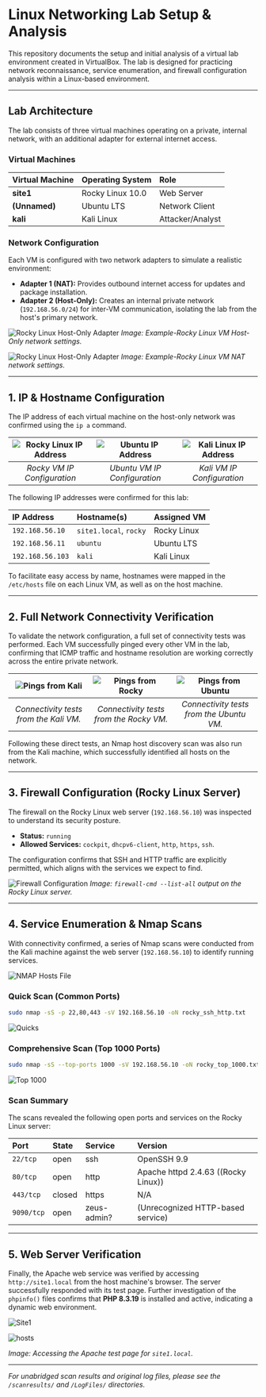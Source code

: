 # Linux Networking Lab Setup & Analysis

This repository documents the setup and initial analysis of a virtual lab environment created in VirtualBox. The lab is designed for practicing network reconnaissance, service enumeration, and firewall configuration analysis within a Linux-based environment.

---

## Lab Architecture

The lab consists of three virtual machines operating on a private, internal network, with an additional adapter for external internet access.

### Virtual Machines

| Virtual Machine | Operating System | Role |
| :--- | :--- | :--- |
| **site1** | Rocky Linux 10.0 | Web Server |
| **(Unnamed)** | Ubuntu LTS | Network Client |
| **kali** | Kali Linux | Attacker/Analyst |

### Network Configuration

Each VM is configured with two network adapters to simulate a realistic environment:
* **Adapter 1 (NAT):** Provides outbound internet access for updates and package installation.
* **Adapter 2 (Host-Only):** Creates an internal private network (`192.168.56.0/24`) for inter-VM communication, isolating the lab from the host's primary network.


![Rocky Linux Host-Only Adapter](screenshots/rockyhost.png)
_Image: Example-Rocky Linux VM Host-Only network settings._

![Rocky Linux Host-Only Adapter](screenshots/rockynat.png)
_Image: Example-Rocky Linux VM NAT network settings._

---

## 1. IP & Hostname Configuration

The IP address of each virtual machine on the host-only network was confirmed using the `ip a` command.

| ![Rocky Linux IP Address](screenshots/rockyipa.png) | ![Ubuntu IP Address](screenshots/ubuntuipa.png) | ![Kali Linux IP Address](screenshots/ipa.png) |
| :---: | :---: | :---: |
| _Rocky VM IP Configuration_ | _Ubuntu VM IP Configuration_ | _Kali VM IP Configuration_ |

The following IP addresses were confirmed for this lab:

| IP Address | Hostname(s) | Assigned VM |
| :--- | :--- | :--- |
| `192.168.56.10` | `site1.local`, `rocky` | Rocky Linux |
| `192.168.56.11` | `ubuntu` | Ubuntu LTS |
| `192.168.56.103`| `kali` | Kali Linux |

To facilitate easy access by name, hostnames were mapped in the `/etc/hosts` file on each Linux VM, as well as on the host machine.

---

## 2. Full Network Connectivity Verification

To validate the network configuration, a full set of connectivity tests was performed. Each VM successfully pinged every other VM in the lab, confirming that ICMP traffic and hostname resolution are working correctly across the entire private network.

| ![Pings from Kali](screenshots/kalitest.png) | ![Pings from Rocky](screenshots/rockypings.png) | ![Pings from Ubuntu](screenshots/ubuntupings.png) |
| :---: | :---: | :---: |
| _Connectivity tests from the Kali VM._ | _Connectivity tests from the Rocky VM._ | _Connectivity tests from the Ubuntu VM._ |

Following these direct tests, an Nmap host discovery scan was also run from the Kali machine, which successfully identified all hosts on the network.

---

## 3. Firewall Configuration (Rocky Linux Server)

The firewall on the Rocky Linux web server (`192.168.56.10`) was inspected to understand its security posture.

* **Status:** `running`
* **Allowed Services:** `cockpit`, `dhcpv6-client`, `http`, `https`, `ssh`.

The configuration confirms that SSH and HTTP traffic are explicitly permitted, which aligns with the services we expect to find.

![Firewall Configuration](screenshots/firwall.png)
_Image: `firewall-cmd --list-all` output on the Rocky Linux server._

---

## 4. Service Enumeration & Nmap Scans

With connectivity confirmed, a series of Nmap scans were conducted from the Kali machine against the web server (`192.168.56.10`) to identify running services.


![NMAP Hosts File](screenshots/namphosts.png)

### Quick Scan (Common Ports)

```bash
sudo nmap -sS -p 22,80,443 -sV 192.168.56.10 -oN rocky_ssh_http.txt
````

![Quicks](screenshots/nmapquick.png) 


### Comprehensive Scan (Top 1000 Ports)

```bash
sudo nmap -sS --top-ports 1000 -sV 192.168.56.10 -oN rocky_top_1000.txt
```
![Top 1000](screenshots/nmaptop1000.png)

### Scan Summary

The scans revealed the following open ports and services on the Rocky Linux server:

| Port | State | Service | Version |
| :--- | :--- | :--- | :--- |
| `22/tcp` | open | ssh | OpenSSH 9.9 |
| `80/tcp` | open | http | Apache httpd 2.4.63 ((Rocky Linux)) |
| `443/tcp` | closed | https | N/A |
| `9090/tcp`| open | zeus-admin? | (Unrecognized HTTP-based service) |

-----

## 5\. Web Server Verification

Finally, the Apache web service was verified by accessing `http://site1.local` from the host machine's browser. The server successfully responded with its test page. Further investigation of the `phpinfo()` files confirms that **PHP 8.3.19** is installed and active, indicating a dynamic web environment.


![Site1](screenshots/site1working.png) 


![hosts](screenshots/winhosts.png) 


*Image: Accessing the Apache test page for `site1.local`.*

-----

*For unabridged scan results and original log files, please see the `/scanresults/` and `/LogFiles/` directories.*

